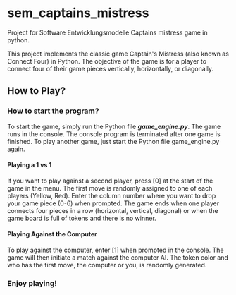 # sem_captains_mistress

Project for Software Entwicklungsmodelle Captains mistress game in python.

This project implements the classic game Captain's Mistress (also known as Connect Four) in Python. The objective of the game is for a player to connect four of their game pieces vertically, horizontally, or diagonally.

## How to Play?

### How to start the program?
To start the game, simply run the Python file **_game_engine.py_**. The game runs in the console. The console program is terminated after one game is finished. To play another game, just start the Python file game_engine.py again.
#### Playing a 1 vs 1
If you want to play against a second player, press [0] at the start of the game in the menu. The first move is randomly assigned to one of each players (Yellow, Red).
Enter the column number where you want to drop your game piece (0-6) when prompted. The game ends when one player connects four pieces in a row (horizontal, vertical, diagonal) or when the game board is full of tokens and there is no winner.

#### Playing Against the Computer
To play against the computer, enter [1] when prompted in the console. The game will then initiate a match against the computer AI. The token color and who has the first move, the computer or you, is randomly generated.

### Enjoy playing!